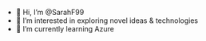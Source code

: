 - 👋 Hi, I’m @SarahF99
- 👀 I’m interested in exploring novel ideas & technologies
- 🌱 I’m currently learning Azure



<!---
SarahF99/SarahF99 is a ✨ special ✨ repository because its `README.md` (this file) appears on your GitHub profile.
You can click the Preview link to take a look at your changes.
--->

